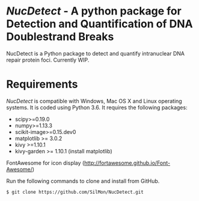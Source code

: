 # *NucDetect* - A python package for Detection and Quantification of DNA Doublestrand Breaks

NucDetect is a Python package to detect and quantify intranuclear DNA repair protein foci. Currently WIP.

Requirements
============

*NucDetect* is compatible with Windows, Mac OS X and Linux operating systems. It is coded using Python 3.6. It requires the following packages:

* scipy>=0.19.0
* numpy>=1.13.3
* scikit-image>=0.15.dev0
* matplotlib >= 3.0.2
* kivy >=1.10.1
* kivy-garden >= 1.10.1 (install matplotlib)

FontAwesome for icon display (http://fortawesome.github.io/Font-Awesome/)

Run the following commands to clone and install from GitHub.

```console
$ git clone https://github.com/SilMon/NucDetect.git
```
